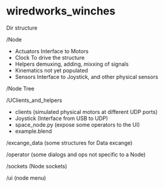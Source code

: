 # wiredworks_winches
Dir structure

/Node                
  - Actuators   Interface to Motors
  - Clock       To drive the structure
  - Helpers     demuxing, adding, mixxing of signals
  - Kinematics  not yet populated
  - Sensors     Interface to Joystick, and other physical sensors
  
/Node Tree

/UClients_and_helpers
  - clients        (simulated physical motors at different UDP ports)
  - Joystick       (Interface from USB to UDP)
  - space_node.py  (expose some operators to the UI)
  - example.blend
  
/excange_data      (some structures for Data excange)

/operator          (some dialogs and ops not specific to a Node)

/sockets           (Node sockets)

/ui                (node menu)
